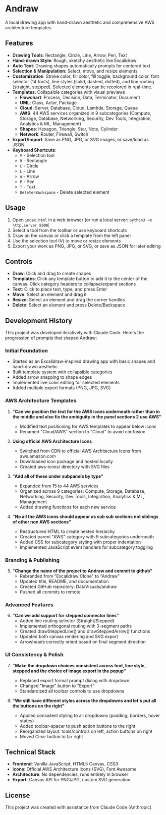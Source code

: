 # Andraw

A local drawing app with hand-drawn aesthetic and comprehensive AWS architecture templates.

## Features

- **Drawing Tools**: Rectangle, Circle, Line, Arrow, Pen, Text
- **Hand-drawn Style**: Rough, sketchy aesthetic like Excalidraw
- **Auto Text**: Drawing shapes automatically prompts for centered text
- **Selection & Manipulation**: Select, move, and resize elements
- **Customization**: Stroke color, fill color, fill toggle, background color, font selector (14 fonts), line styles (solid, dashed, dotted), and line routing (straight, stepped). Selected elements can be recolored in real-time.
- **Templates**: Collapsible categories with visual previews
  - **Flowchart**: Process, Decision, Data, Terminator, Document
  - **UML**: Class, Actor, Package
  - **Cloud**: Server, Database, Cloud, Lambda, Storage, Queue
  - **AWS**: 44 AWS services organized in 9 subcategories (Compute, Storage, Database, Networking, Security, Dev Tools, Integration, Analytics & ML, Management)
  - **Shapes**: Hexagon, Triangle, Star, Note, Cylinder
  - **Network**: Router, Firewall, Switch
- **Export/Import**: Save as PNG, JPG, or SVG images, or save/load as JSON
- **Keyboard Shortcuts**:
  - `V` - Selection tool
  - `R` - Rectangle
  - `C` - Circle
  - `L` - Line
  - `A` - Arrow
  - `P` - Pen
  - `T` - Text
  - `Delete/Backspace` - Delete selected element

## Usage

1. Open `index.html` in a web browser (or run a local server: `python3 -m http.server 8000`)
2. Select a tool from the toolbar or use keyboard shortcuts
3. Draw on the canvas or click a template from the left panel
4. Use the selection tool (V) to move or resize elements
5. Export your work as PNG, JPG, or SVG, or save as JSON for later editing

## Controls

- **Draw**: Click and drag to create shapes
- **Templates**: Click any template button to add it to the center of the canvas. Click category headers to collapse/expand sections
- **Text**: Click to place text, type, and press Enter
- **Move**: Select an element and drag it
- **Resize**: Select an element and drag the corner handles
- **Delete**: Select an element and press Delete/Backspace

## Development History

This project was developed iteratively with Claude Code. Here's the progression of prompts that shaped Andraw:

### Initial Foundation
- Started as an Excalidraw-inspired drawing app with basic shapes and hand-drawn aesthetic
- Built template system with collapsible categories
- Added arrow snapping to shape edges
- Implemented live color editing for selected elements
- Added multiple export formats (PNG, JPG, SVG)

### AWS Architecture Templates
1. **"Can we position the text for the AWS icons underneath rather than in the middle and also fix the ambiguity in the panel sections 2 use AWS"**
   - Modified text positioning for AWS templates to appear below icons
   - Renamed "Cloud/AWS" section to "Cloud" to avoid confusion

2. **Using official AWS Architecture Icons**
   - Switched from CDN to official AWS Architecture Icons from aws.amazon.com
   - Downloaded icon package and hosted locally
   - Created aws-icons/ directory with SVG files

3. **"Add all of these under subpanels by type"**
   - Expanded from 15 to 44 AWS services
   - Organized across 9 categories: Compute, Storage, Database, Networking, Security, Dev Tools, Integration, Analytics & ML, Management
   - Added drawing functions for each new service

4. **"No all the AWS icons should appear as sub sub sections not siblings of other non AWS sections"**
   - Restructured HTML to create nested hierarchy
   - Created parent "AWS" category with 9 subcategories underneath
   - Added CSS for subcategory styling with proper indentation
   - Implemented JavaScript event handlers for subcategory toggling

### Branding & Publishing
5. **"Change the name of the project to Andraw and commit to github"**
   - Rebranded from "Excalidraw Clone" to "Andraw"
   - Updated title, README, and documentation
   - Created GitHub repository: DataVisuals/andraw
   - Pushed all commits to remote

### Advanced Features
6. **"Can we add support for stepped connector lines"**
   - Added line routing selector (Straight/Stepped)
   - Implemented orthogonal routing with 3-segment paths
   - Created drawSteppedLine() and drawSteppedArrow() functions
   - Updated both canvas rendering and SVG export
   - Arrowheads correctly orient based on final segment direction

### UI Consistency & Polish
7. **"Make the dropdown choices consistent across font, line style, stepped and the choice of image export in the popup"**
   - Replaced export format prompt dialog with dropdown
   - Changed "Image" button to "Export"
   - Standardized all toolbar controls to use dropdowns

8. **"We still have different styles across the dropdowns and let's put all the buttons on the right"**
   - Applied consistent styling to all dropdowns (padding, borders, hover states)
   - Added toolbar-spacer to push action buttons to the right
   - Reorganized layout: tools/controls on left, action buttons on right
   - Moved Clear button to far right

## Technical Stack

- **Frontend**: Vanilla JavaScript, HTML5 Canvas, CSS3
- **Icons**: Official AWS Architecture Icons (SVG), Font Awesome
- **Architecture**: No dependencies, runs entirely in browser
- **Export**: Canvas API for PNG/JPG, custom SVG generation

## License

This project was created with assistance from Claude Code (Anthropic).

